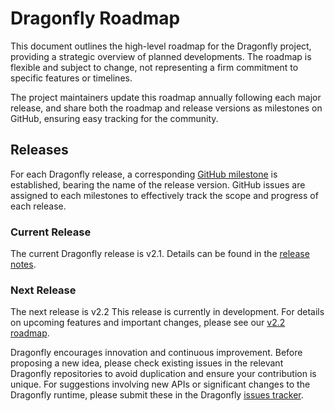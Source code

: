 # Dragonfly Roadmap

This document outlines the high-level roadmap for the Dragonfly project, providing a strategic overview of planned developments. The roadmap is flexible and subject to change, not representing a firm commitment to specific features or timelines.

The project maintainers update this roadmap annually following each major release, and share both the roadmap and release versions as milestones on GitHub, ensuring easy tracking for the community.

## Releases

For each Dragonfly release, a corresponding [GitHub milestone](https://github.com/dragonflyoss/dragonfly/milestones) is established, bearing the name of the release version. GitHub issues are assigned to each milestones to effectively track the scope and progress of each release.

### Current Release

The current Dragonfly release is v2.1. Details can be found in the [release notes](https://github.com/dragonflyoss/dragonfly/releases/tag/v2.1.0).

### Next Release

The next release is v2.2 This release is currently in development. For details on upcoming features and important changes, please see our [v2.2 roadmap](https://d7y.io/docs/next/roadmap-v2.2/).

Dragonfly encourages innovation and continuous improvement. Before proposing a new idea, please check existing issues in the relevant Dragonfly repositories to avoid duplication and ensure your contribution is unique. For suggestions involving new APIs or significant changes to the Dragonfly runtime, please submit these in the Dragonfly [issues tracker](https://github.com/dragonflyoss/dragonfly/issues).

